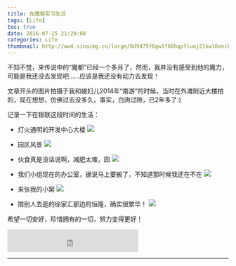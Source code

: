 ```yaml
---
title: 在魔都实习生活
tags: [Life]
toc: true
date: 2016-07-25 21:29:08
categories: Life
thumbnail: http://ww4.sinaimg.cn/large/6d9475f6gw1f66hqpfluoj21kw16onck.jpg
---
```


不知不觉，来传说中的“魔都”已经一个多月了，然而，我并没有感受到他的魔力，可能是我还没去发现吧……应该是我还没有动力去发现！

文章开头的图片拍摄于我和媳妇儿2014年“南游”的时候，当时在外滩附近大楼拍的，现在想想，仿佛过去没多久，事实，白驹过隙，已2年多了:)
<!-- more -->

记录一下在银联这段时间的生活：

- 灯火通明的开发中心大楼
![](http://ww2.sinaimg.cn/large/6d9475f6gw1f66ifg4gfqj21kw23u1kx.jpg)

- 园区风景
![](http://ww4.sinaimg.cn/large/6d9475f6gw1f66ig2hqm3j21kw23ue81.jpg)

- 伙食真是没话说啊，减肥太难，囧
![](http://ww1.sinaimg.cn/large/6d9475f6gw1f66hu9142wj21kw16odzj.jpg)

- 我们小组现在的办公室，据说马上要搬了，不知道那时候我还在不在
![](http://ww2.sinaimg.cn/large/6d9475f6gw1f66hv3k384j21kw23u7sc.jpg)

- 来张我的小窝
![](http://ww1.sinaimg.cn/large/6d9475f6gw1f66hwktus6j21kw23u1kx.jpg)

- 陪别人去逛的徐家汇那边的恒隆，确实很繁华！
![](http://ww4.sinaimg.cn/large/6d9475f6gw1f66ihlz2gnj21kw23uqv5.jpg)

希望一切安好，珍惜拥有的一切，努力变得更好！

<iframe frameborder="no" border="0" marginwidth="0" marginheight="0" width=298 height=52 src="http://music.163.com/outchain/player?type=2&id=407761964&auto=1&height=32"></iframe>
<script src='//w.segmentfault.com/card/1030000002497141.js?w=0&3rd=0&bg=0&bd=DDDDDD&cl=333333&btn=009a61&noBtn=0'></script>

----
